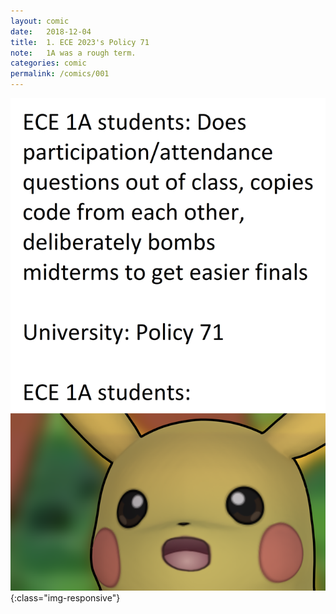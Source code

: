 ```yaml
---
layout: comic
date:   2018-12-04
title:  1. ECE 2023's Policy 71
note:   1A was a rough term.
categories: comic
permalink: /comics/001
---
```

![COMIC 001](/comics/001-Ck2ovpBfjcWouvAp-uY4uorkvR7FYehKY.png){:class="img-responsive"}
